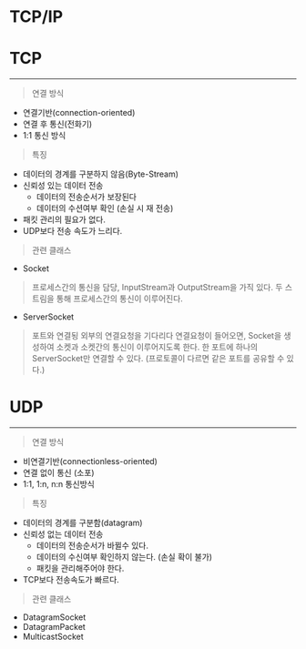 TCP/IP
========


# TCP
-------

> 연결 방식
- 연결기반(connection-oriented)
- 연결 후 통신(전화기)
- 1:1 통신 방식

> 특징
- 데이터의 경계를 구분하지 않음(Byte-Stream)
- 신뢰성 있는 데이터 전송
  + 데이터의 전송순서가 보장된다
  + 데이터의 수션여부 확인 (손실 시 재 전송)
- 패킷 관리의 필요가 없다.
- UDP보다 전송 속도가 느리다.

> 관련 클래스 
- Socket
> 프로세스간의 통신을 담당, InputStream과 OutputStream을 가직 있다.
> 두 스트림을 통해 프로세스간의 통신이 이루어진다.
- ServerSocket
> 포트와 연결됭 외부의 연결요청을 기다리다 연결요청이 들어오면, Socket을 생성하여 소켓과 소켓간의 통신이 이루어지도록 한다.
> 한 포트에 하나의 ServerSocket만 연결할 수 있다. (프로토콜이 다르면 같은 포트를 공유할 수 있다.)
# UDP
-------------

> 연결 방식
- 비연결기반(connectionless-oriented)
- 연결 없이 통신 (소포)
- 1:1, 1:n, n:n 통신방식

> 특징
- 데이터의 경계를 구분함(datagram)
- 신뢰성 없는 데이터 전송
  + 데이터의 전송순서가 바뀔수 있다.
  + 데이터의 수신여부 확인하지 않는다. (손실 확이 불가)
  + 패킷을 관리해주어야 한다.
- TCP보다 전송속도가 빠르다.

> 관련 클래스
- DatagramSocket
- DatagramPacket
- MulticastSocket
